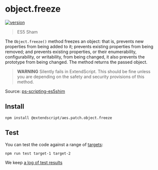 # object.freeze

[![version](https://img.shields.io/npm/v/@extendscript/aes.patch.object.freeze.svg)](https://www.npmjs.org/package/@extendscript/aes.patch.object.freeze)

> ES5 Sham

The `Object.freeze()` method freezes an object: that is, prevents new properties from being added to it; prevents existing properties from being removed; and prevents existing properties, or their enumerability, configurability, or writability, from being changed, it also prevents the prototype from being changed. The method returns the passed object.

> __WARNING__ Silently fails in ExtendScript. This should be fine unless you are depending on the safety and security provisions of this method.

Source: [ps-scripting-es5shim](https://github.com/EugenTepin/ps-scripting-es5shim/blob/master/lib/Object/freeze.js)

## Install

    npm install @extendscript/aes.patch.object.freeze

## Test

You can test the code against a range of [targets](https://github.com/nbqx/fakestk/blob/master/resources/versions.json):

    npm run test target-1 target-2

We keep [a log of test results](./test/results_log.md)
